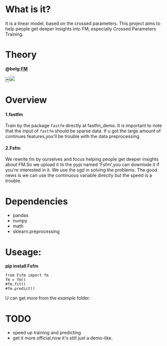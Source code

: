 # What is it?
It is a linear model, based on the crossed parameters. This project aims to help people get deeper insights into FM, especially Crossed Parameters Training. 

# Theory
**@bolg:[FM](http://shataowei.com/2017/12/04/FM理论解析及应用/)**

￼![](http://upload-images.jianshu.io/upload_images/1129359-92da0691440d9857.jpg?imageMogr2/auto-orient/strip%7CimageView2/2/w/1240)

# Overview
#### 1.fastfm
Train by the package `fastfm` directly at fastfm_demo.
It is important to note that the input of `fastfm` should be sparse data. If u got the large amount of continues features,you'll be trouble with the data preprocessing.

#### 2.Fsfm
We rewrite fm by ourselves and focus helping people get deeper insights about FM.So we upload it to the pypi named 'Fsfm',you can downlode it if you're interested in it.
We use the sgd in solving the problems. The good news is we can use the continuous variable directly but the speed is a trouble.

# Dependencies
- pandas
- numpy
- math
- sklearn.preprocessing

# Useage:
**pip install Fsfm**

```
from Fsfm import fm
fm = fm()
#fm.fit()
#fm.predict()
```

U can get more from the *example* folder.

# TODO
- speed up training and predicting
- get it more official,now it's still just a demo-like. 